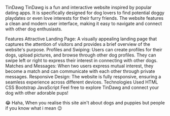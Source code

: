TinDawg
TinDawg is a fun and interactive website inspired by popular dating apps. It is specifically designed for dog lovers to find potential doggy playdates or even love interests for their furry friends. The website features a clean and modern user interface, making it easy to navigate and connect with other dog enthusiasts.

Features
Attractive Landing Page: A visually appealing landing page that captures the attention of visitors and provides a brief overview of the website's purpose.
Profiles and Swiping: Users can create profiles for their dogs, upload pictures, and browse through other dog profiles. They can swipe left or right to express their interest in connecting with other dogs.
Matches and Messages: When two users express mutual interest, they become a match and can communicate with each other through private messages.
Responsive Design: The website is fully responsive, ensuring a seamless experience across different devices.
Technologies Used
HTML
CSS
Bootstrap
JavaScript
Feel free to explore TinDawg and connect your dog with other adorable pups!

😂 Haha, When you realise this site ain't about dogs and puppies but people if you know what i mean 😉
